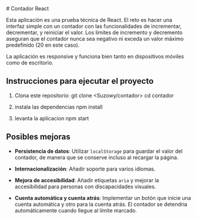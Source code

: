 
 # Contador React

Esta aplicación es una prueba técnica de React. El reto es hacer una interfaz simple con un contador con las funcionalidades de incrementar, decrementar, y reiniciar el valor. Los límites de incremento y decremento aseguran que el contador nunca sea negativo ni exceda un valor máximo predefinido (20 en este caso).

La aplicación es responsive y funciona bien tanto en dispositivos móviles como de escritorio.


## Instrucciones para ejecutar el proyecto

1. Clona este repositorio:
git clone <Suzowy/contador>
 cd contador

2. instala las dependencias
npm install

3. levanta la aplicacion
npm start

## Posibles mejoras

- **Persistencia de datos**: Utilizar `localStorage` para guardar el valor del contador, de manera que se conserve incluso al recargar la página.

- **Internacionalización**: Añadir soporte para varios idiomas.

- **Mejora de accesibilidad**: Añadir etiquetas `aria` y mejorar la accesibilidad para personas con discapacidades visuales.

- **Cuenta automática y cuenta atrás**: Implementar un botón que inicie una cuenta automática y otro para la cuenta atrás. El contador se detendria automáticamente cuando llegue al límite marcado.

